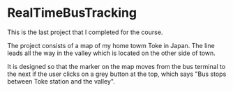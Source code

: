 # RealTimeBusTracking

<p> This is the last project that I completed for the course.</p>
<p> The project consists of a map of my home towm Toke in Japan. The line leads all the way in the valley which is located on the other side of town.</p>
<p> It is designed so that the marker on the map moves from the bus terminal to the next if the user clicks on a grey button at the top, which says "Bus stops between Toke station and the valley".</p>
